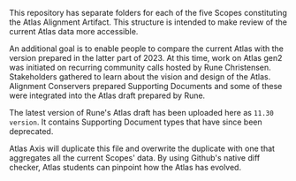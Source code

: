 This repository has separate folders for each of the five Scopes constituting the Atlas Alignment Artifact. This structure is intended to make review of the current Atlas data more accessible. 

An additional goal is to enable people to compare the current Atlas with the version prepared in the latter part of 2023. At this time, work on Atlas gen2 was initiated on recurring community calls hosted by Rune Christensen. Stakeholders gathered to learn about the vision and design of the Atlas. Alignment Conservers prepared Supporting Documents and some of these were integrated into the Atlas draft prepared by Rune.

The latest version of Rune's Atlas draft has been uploaded here as `11.30 version`. It contains Supporting Document types that have since been deprecated. 

Atlas Axis will duplicate this file and overwrite the duplicate with one that aggregates all the current Scopes' data. By using Github's native diff checker, Atlas students can pinpoint how the Atlas has evolved. 
